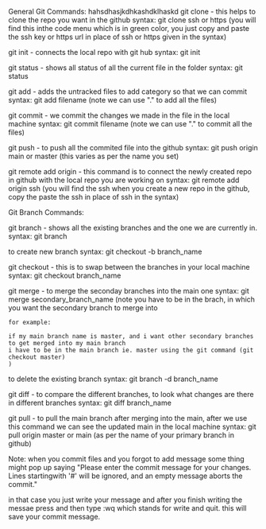 
General Git Commands:
hahsdhasjkdhkashdklhaskd
git clone - this helps to clone the repo you want in the github 
syntax:
    git clone ssh or https (you will find this inthe code menu which is in green color, you just copy and paste the ssh key or https url in place of ssh or https given in the syntax)

git init - connects the local repo with git hub
syntax:
    git init

git status - shows all status of all the current file in the folder
syntax:
    git status

git add - adds the untracked files to add category so that we can commit
syntax:
    git add filename (note we can use "." to add all the files)

git commit - we commit the changes we made in the file in the local machine 
syntax: 
    git commit filename (note we can use "." to commit all the files)


git push - to push all the commited file into the github
syntax:
    git push origin main or master (this varies as per the name you set)

git remote add origin - this command is to connect the newly created repo in github with the local repo  you are working on
syntax:
    git remote add origin ssh (you will find the ssh when you create a new repo in the github, copy the paste the ssh in place of ssh in the syntax)

Git Branch Commands:


git branch - shows all the existing branches and the one we are currently in.
syntax: git branch

to create new branch
syntax:
    git checkout -b branch_name

git checkout - this is to swap between the branches in your local machine
syntax: 
    git checkout branch_name

git merge - to merge the seconday branches into the main one
syntax:
    git merge secondary_branch_name (note you have to be in the brach, in which you want the secondary branch to merge into
    
    for example:
    
    if my main branch name is master, and i want other secondary branches to get merged into my main branch
    i have to be in the main branch ie. master using the git command (git checkout master)
    )

to delete the existing branch
syntax:
    git branch -d branch_name

git diff - to compare the different branches, to look what changes are there in different branches
syntax:
    git diff branch_name

git pull - to pull the main branch after merging into the main, after we use this command we can see the updated main in the local machine
syntax:
    git pull origin master or main (as per the name of your primary branch in github)



Note: when you commit files and you forgot to add message some thing might pop up saying "Please enter the commit message for your changes. Lines startingwith '#' will be ignored, and an empty message aborts the commit."

in that case you just write your message and after you finish writing the messae press <esc> and then type :wq which stands for write and quit. this will save your commit message.